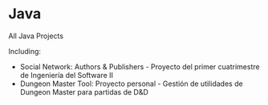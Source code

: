 Java
====

All Java Projects

Including:

- Social Network: Authors & Publishers - Proyecto del primer cuatrimestre de Ingeniería del Software II
- Dungeon Master Tool: Proyecto personal - Gestión de utilidades de Dungeon Master para partidas de D&D
